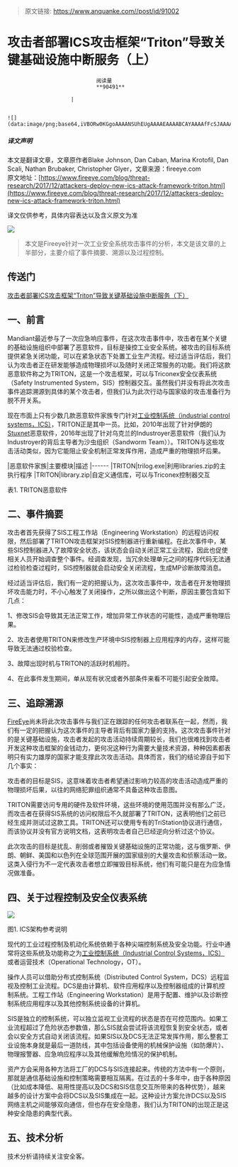 > 原文链接: https://www.anquanke.com//post/id/91002 


# 攻击者部署ICS攻击框架“Triton”导致关键基础设施中断服务（上）


                                阅读量   
                                **90491**
                            
                        |
                        
                                                                                                                                    ![](data:image/png;base64,iVBORw0KGgoAAAANSUhEUgAAAAEAAAABCAYAAAAfFcSJAAAAAXNSR0IArs4c6QAAAARnQU1BAACxjwv8YQUAAAAJcEhZcwAADsQAAA7EAZUrDhsAAAANSURBVBhXYzh8+PB/AAffA0nNPuCLAAAAAElFTkSuQmCC)
                                                                                            



##### 译文声明

本文是翻译文章，文章原作者Blake Johnson, Dan Caban, Marina Krotofil, Dan Scali, Nathan Brubaker, Christopher Glyer，文章来源：fireeye.com
                                <br>原文地址：[https://www.fireeye.com/blog/threat-research/2017/12/attackers-deploy-new-ics-attack-framework-triton.html](https://www.fireeye.com/blog/threat-research/2017/12/attackers-deploy-new-ics-attack-framework-triton.html)

译文仅供参考，具体内容表达以及含义原文为准

[![](https://p4.ssl.qhimg.com/dm/1024_672_/t01bd2ebd861a9d7ba5.jpg)](https://p4.ssl.qhimg.com/dm/1024_672_/t01bd2ebd861a9d7ba5.jpg)

> 本文是Fireeye针对一次工业安全系统攻击事件的分析，本文是该文章的上半部分，主要介绍了事件摘要、溯源以及过程控制。

## 传送门

[攻击者部署ICS攻击框架“Triton”导致关键基础设施中断服务（下）](https://www.anquanke.com/post/id/90992)



## 一、前言

Mandiant最近参与了一次应急响应事件，在这次攻击事件中，攻击者在某个关键的基础设施组织中部署了恶意软件，目标是操控工业安全系统。被攻击的目标系统提供紧急关闭功能，可以在紧急状态下处置工业生产流程。经过适当评估后，我们认为攻击者正在研发能够造成物理损坏以及随时关闭正常服务的功能。我们将这款恶意软件称之为TRITON，这是一个攻击框架，可以与Triconex安全仪表系统（Safety Instrumented System，SIS）控制器交互。虽然我们并没有将此次攻击事件追踪溯源到具体的某个攻击者，但我们认为此次行动与国家级的攻击准备行为脱不开关系。

现在市面上只有少数几款恶意软件家族专门针对[工业控制系统（industrial control systems，ICS）](https://www.fireeye.com/solutions/industrial-systems-and-critical-infrastructure-security.html)，TRITON正是其中一员。比如，2010年出现了针对伊朗的[Stuxnet](https://www.fireeye.com/company/press-releases/2014/fireeye-reveals-rise-in-advanced-threat-activities-by-iranian-linked-ajax-security-team-in-post-stuxnet-era.html)恶意软件，2016年出现了针对乌克兰的Industroyer恶意软件（我们认为Industroyer的背后主导者为沙虫组织（Sandworm Team））。TRITON与这些攻击活动类似，因为它能阻止安全机制正常发挥作用，造成严重的物理损坏后果。

|恶意软件家族|主要模块|描述
|------
|TRITON|trilog.exe|利用libraries.zip的主执行程序
|TRITON|library.zip|自定义通信库，可以与Triconex控制器交互

表1. TRITON恶意软件



## 二、事件摘要

攻击者首先获得了SIS工程工作站（Engineering Workstation）的远程访问权限，然后部署了TRITON攻击框架对SIS控制器进行重新编程。在此次事件中，某些SIS控制器进入了故障安全状态，该状态会自动关闭正常工业流程，因此也促使相关人员开始调查整个事件。经调查发现，当冗余处理单元之间的程序代码无法通过检验检查过程时，SIS控制器就会启动安全关闭流程，生成MP诊断故障消息。

经过适当评估后，我们有一定的把握认为，这次攻击事件中，攻击者在开发物理损坏攻击能力时，不小心触发了关闭操作，之所以做出这个判断，原因主要包含如下几点：

1、修改SIS会导致其无法正常工作，增加异常工作状态的可能性，造成严重物理后果。

2、攻击者使用TRITON来修改生产环境中SIS控制器上应用程序的内存，这样可能导致无法通过校验检查。

3、故障出现时机与TRITON的活跃时机相符。

4、在此事件发生期间，单从现有状况或者外部条件来看不可能引起安全故障。



## 三、追踪溯源

[FireEye](https://www.fireeye.com/index.html)尚未将此次攻击事件与我们正在跟踪的任何攻击者联系在一起，然而，我们有一定的把握认为这次事件的主导者背后有国家力量的支持。这次攻击事件针对的是关键基础设施，攻击者发起的攻击活动持续周期较长，我们也很难找到攻击者开发这种攻击框架的金钱动力，更何况这种行为需要大量技术资源，种种因素都表明只有实力雄厚的国家才能支撑此次攻击活动。具体而言，我们的结论源自于如下几个事实：

攻击者的目标是SIS，这意味着攻击者希望通过影响力较高的攻击活动造成严重的物理损坏后果，以往的网络犯罪组织通常不具备这种攻击意图。

TRITON需要访问专用的硬件及软件环境，这些环境的使用范围并没有那么广泛，而攻击者在获得SIS系统的访问权限后不久就部署了TRITON，这表明他们之前已经生成并测试过这款工具。TRITON还可以使用专有的TriStation协议进行通信，而该协议并没有官方说明文档，这表明攻击者自己已经逆向分析过这个协议。

此次攻击的目标是扰乱、削弱或者摧毁关键基础设施的正常功能，这与俄罗斯、伊朗、朝鲜、美国和以色列在全球范围开展的国家级别的大量攻击和侦察活动一致。这类入侵行为不一定代表攻击者想立即摧毁目标系统，他们有可能只是在为应急情况做准备。



## 四、关于过程控制及安全仪表系统

[![](https://p4.ssl.qhimg.com/t015dff06f30687d9be.jpg)](https://p4.ssl.qhimg.com/t015dff06f30687d9be.jpg)

图1. ICS架构参考说明

现代的工业过程控制及机动化系统依赖于各种尖端控制系统及安全功能。行业中通常将这些系统及功能称之为[工业控制系统（Industrial Control Systems，ICS）](https://www.fireeye.com/solutions/industrial-systems-and-critical-infrastructure-security.html)或者运营技术（Operational Technology，OT）。

操作人员可以借助分布式控制系统（Distributed Control System，DCS）远程监视及控制工业流程。DCS是由计算机、软件应用程序以及控制器组成的计算机控制系统。工程工作站（Engineering Workstation）是用于配置、维护以及诊断控制系统应用程序以及其他控制系统设备的计算机。

SIS是独立的控制系统，可以独立监视工业流程的状态是否在可控范围内。如果工业流程超过了危险状态参数值，那么SIS就会尝试将该流程恢复到安全状态，或者会以安全方式自动关闭该流程。如果SIS以及DCS无法正常发挥作用，那么整套工业设施本身就是最后一道防线，其中包括设备使用的机械保护设施（如防爆片）、物理报警器、应急响应程序以及其他缓解危险情况的保护机制。

资产方会采用各种方法将工厂的DCS与SIS连接起来。传统的方法中有一个原则，那就是通信基础设施和控制策略需要相互隔离。在过去的十多年中，由于各种原因（比如成本降低、易用性提高以及DCS和SIS信息交互所带来的各种优势），越来越多的设计方案中会将DCS以及SIS集成在一起。这种设计方案允许DCS以及SIS网络主机之间能够双向通信，但也存在安全隐患，我们认为TRITON的出现正是这种安全隐患的典型代表。



## 五、技术分析

技术分析请持续关注安全客。
